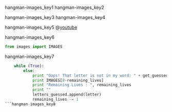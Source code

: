 hangman-images_key1
hangman-images_key2


hangman-images_key3
hangman-images_key4


hangman-images_key5
@[youtube](https://www.youtube.com/watch?v=T1WK-Rutm-Q)

hangman-images_key6
```python
from images import IMAGES
```

hangman-images_key7
```python
    while (True):
        else:
            print "Oops! That letter is not in my word: " + get_guessed_word(secret_word, letters_guessed)
            print IMAGES[8-remaining_lives]
            print "Remaining Lives : ", remaining_lives
            print ""
            letters_guessed.append(letter)
            remaining_lives -= 1
```hangman-images_key8
